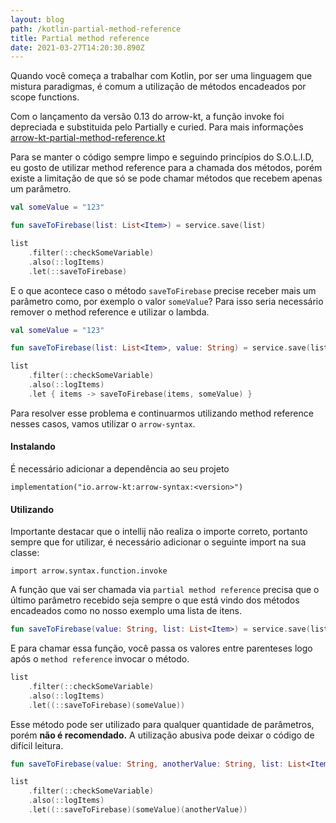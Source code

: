 ```yaml
---
layout: blog
path: /kotlin-partial-method-reference
title: Partial method reference
date: 2021-03-27T14:20:30.890Z
---
```

Quando você começa a trabalhar com Kotlin, por ser uma linguagem que mistura paradigmas, é comum a utilização de métodos encadeados por scope functions. 

Com o lançamento da versão 0.13 do arrow-kt, a função invoke foi depreciada e substituida pelo Partially e curied. Para mais informações [arrow-kt-partial-method-reference.kt](https://gist.github.com/diasandre/42db29f7c7ef1fda551e0099498f079e)

Para se manter o código sempre limpo e seguindo princípios do S.O.L.I.D, eu gosto de utilizar method reference para a chamada dos métodos, porém existe a limitação de que só se pode chamar métodos que recebem apenas um parâmetro.

```kotlin
val someValue = "123"

fun saveToFirebase(list: List<Item>) = service.save(list)

list
    .filter(::checkSomeVariable)
    .also(::logItems)
    .let(::saveToFirebase)
```

E o que acontece caso o método `saveToFirebase` precise receber mais um parâmetro como, por exemplo o valor `someValue`? Para isso seria necessário remover o method reference e utilizar o lambda.

```kotlin
val someValue = "123"

fun saveToFirebase(list: List<Item>, value: String) = service.save(list, value)

list
    .filter(::checkSomeVariable)
    .also(::logItems)
    .let { items -> saveToFirebase(items, someValue) }
```

Para resolver esse problema e continuarmos utilizando method reference nesses casos, vamos utilizar o `arrow-syntax`.

#### Instalando

É necessário adicionar a dependência ao seu projeto

`implementation("io.arrow-kt:arrow-syntax:<version>")`

#### Utilizando

Importante destacar que o intellij não realiza o importe correto, portanto sempre que for utilizar, é necessário adicionar o seguinte import na sua classe:

`import arrow.syntax.function.invoke`

A função que vai ser chamada via `partial method reference` precisa que o último parâmetro recebido seja sempre o que está vindo dos métodos encadeados como no nosso exemplo uma lista de itens.

```kotlin
fun saveToFirebase(value: String, list: List<Item>) = service.save(list, value)
```

E para chamar essa função, você passa os valores entre parenteses logo após o `method reference` invocar o método.

```kotlin
list
    .filter(::checkSomeVariable)
    .also(::logItems)
    .let((::saveToFirebase)(someValue))
```

Esse método pode ser utilizado para qualquer quantidade de parâmetros, porém **não é recomendado.** A utilização abusiva pode deixar o código de difícil leitura.

```kotlin
fun saveToFirebase(value: String, anotherValue: String, list: List<Item>) = service.save(list, value)

list
    .filter(::checkSomeVariable)
    .also(::logItems)
    .let((::saveToFirebase)(someValue)(anotherValue))
```